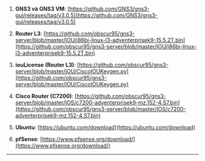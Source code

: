 1. **GNS3 và GNS3 VM**:
   [https://github.com/GNS3/gns3-gui/releases/tag/v3.0.5](https://github.com/GNS3/gns3-gui/releases/tag/v3.0.5)

2. **Router L3**:
   [https://github.com/obscur95/gns3-server/blob/master/IOU/i86bi-linux-l3-adventerprisek9-15.5.2T.bin](https://github.com/obscur95/gns3-server/blob/master/IOU/i86bi-linux-l3-adventerprisek9-15.5.2T.bin)

3. **iouLicense (Router L3)**:
   [https://github.com/obscur95/gns3-server/blob/master/IOU/CiscoIOUKeygen.py](https://github.com/obscur95/gns3-server/blob/master/IOU/CiscoIOUKeygen.py)

4. **Cisco Router (C7200)**:
   [https://github.com/obscur95/gns3-server/blob/master/IOS/c7200-adventerprisek9-mz.152-4.S7.bin](https://github.com/obscur95/gns3-server/blob/master/IOS/c7200-adventerprisek9-mz.152-4.S7.bin)

5. **Ubuntu**:
   [https://ubuntu.com/download](https://ubuntu.com/download)

6. **pfSense**:
   [https://www.pfsense.org/download/](https://www.pfsense.org/download/)

---

